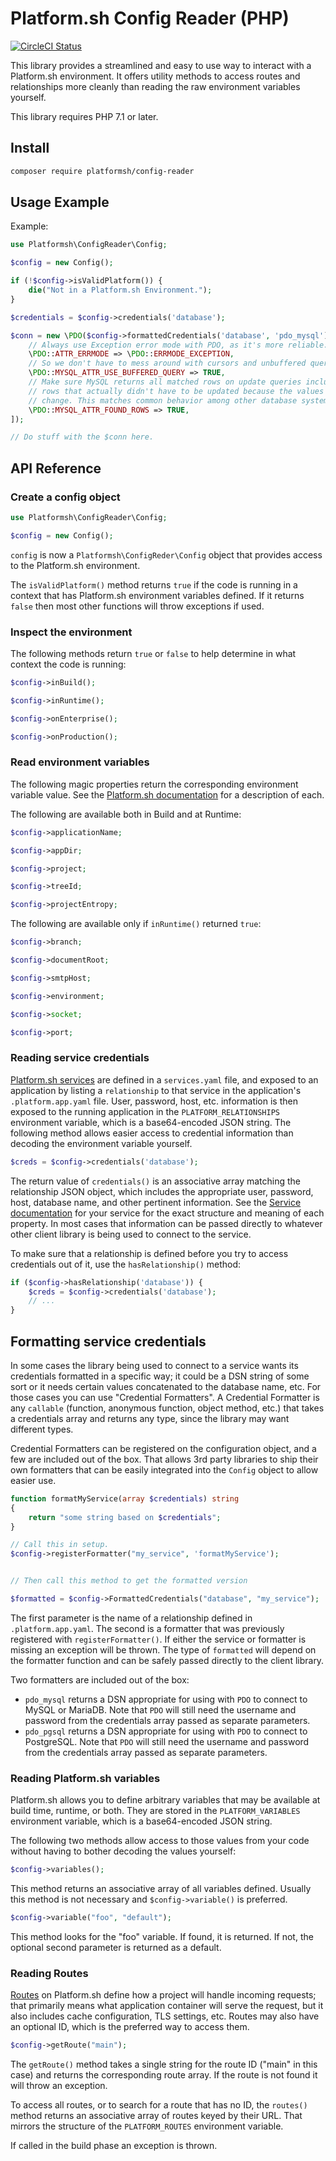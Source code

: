 # Platform.sh Config Reader (PHP)

[![CircleCI Status](https://circleci.com/gh/platformsh/config-reader-php.svg?style=shield&circle-token=:circle-token)](https://circleci.com/gh/platformsh/config-reader-php)

This library provides a streamlined and easy to use way to interact with a Platform.sh environment.  It offers utility methods to access routes and relationships more cleanly than reading the raw environment variables yourself.

This library requires PHP 7.1 or later.

## Install

```bash
composer require platformsh/config-reader
```

## Usage Example

Example:

```php
use Platformsh\ConfigReader\Config;

$config = new Config();

if (!$config->isValidPlatform()) {
    die("Not in a Platform.sh Environment.");
}

$credentials = $config->credentials('database');

$conn = new \PDO($config->formattedCredentials('database', 'pdo_mysql'), $credentials['username'], $credentials['password'], [
    // Always use Exception error mode with PDO, as it's more reliable.
    \PDO::ATTR_ERRMODE => \PDO::ERRMODE_EXCEPTION,
    // So we don't have to mess around with cursors and unbuffered queries by default.
    \PDO::MYSQL_ATTR_USE_BUFFERED_QUERY => TRUE,
    // Make sure MySQL returns all matched rows on update queries including
    // rows that actually didn't have to be updated because the values didn't
    // change. This matches common behavior among other database systems.
    \PDO::MYSQL_ATTR_FOUND_ROWS => TRUE,
]);

// Do stuff with the $conn here.
```

## API Reference

### Create a config object

```php
use Platformsh\ConfigReader\Config;

$config = new Config();
```

`config` is now a `Platformsh\ConfigReder\Config` object that provides access to the Platform.sh environment.

The `isValidPlatform()` method returns `true` if the code is running in a context that has Platform.sh environment variables defined.  If it returns `false` then most other functions will throw exceptions if used.

### Inspect the environment

The following methods return `true` or `false` to help determine in what context the code is running:

```php
$config->inBuild();

$config->inRuntime();

$config->onEnterprise();

$config->onProduction();
```

### Read environment variables

The following magic properties return the corresponding environment variable value.  See the [Platform.sh documentation](https://docs.platform.sh/development/variables.html) for a description of each.

The following are available both in Build and at Runtime:

```php
$config->applicationName;

$config->appDir;

$config->project;

$config->treeId;

$config->projectEntropy;
```

The following are available only if `inRuntime()` returned `true`:

```php
$config->branch;

$config->documentRoot;

$config->smtpHost;

$config->environment;

$config->socket;

$config->port;
```

### Reading service credentials

[Platform.sh services](https://docs.platform.sh/configuration/services.html) are defined in a `services.yaml` file, and exposed to an application by listing a `relationship` to that service in the application's `.platform.app.yaml` file.  User, password, host, etc. information is then exposed to the running application in the `PLATFORM_RELATIONSHIPS` environment variable, which is a base64-encoded JSON string.  The following method allows easier access to credential information than decoding the environment variable yourself.

```php
$creds = $config->credentials('database');
```

The return value of `credentials()` is an associative array matching the relationship JSON object, which includes the appropriate user, password, host, database name, and other pertinent information.  See the [Service documentation](https://docs.platform.sh/configuration/services.html) for your service for the exact structure and meaning of each property.  In most cases that information can be passed directly to whatever other client library is being used to connect to the service.

To make sure that a relationship is defined before you try to access credentials out of it, use the `hasRelationship()` method:

```php
if ($config->hasRelationship('database')) {
    $creds = $config->credentials('database');
    // ...
}
```

## Formatting service credentials

In some cases the library being used to connect to a service wants its credentials formatted in a specific way; it could be a DSN string of some sort or it needs certain values concatenated to the database name, etc.  For those cases you can use "Credential Formatters".  A Credential Formatter is any `callable` (function, anonymous function, object method, etc.) that takes a credentials array and returns any type, since the library may want different types.

Credential Formatters can be registered on the configuration object, and a few are included out of the box.  That allows 3rd party libraries to ship their own formatters that can be easily integrated into the `Config` object to allow easier use.

```php
function formatMyService(array $credentials) string 
{
	return "some string based on $credentials";
}

// Call this in setup.
$config->registerFormatter("my_service", 'formatMyService');


// Then call this method to get the formatted version

$formatted = $config->FormattedCredentials("database", "my_service");
```

The first parameter is the name of a relationship defined in `.platform.app.yaml`.  The second is a formatter that was previously registered with `registerFormatter()`.  If either the service or formatter is missing an exception will be thrown.  The type of `formatted` will depend on the formatter function and can be safely passed directly to the client library.

Two formatters are included out of the box:

* `pdo_mysql` returns a DSN appropriate for using with `PDO` to connect to MySQL or MariaDB.  Note that `PDO` will still need the username and password from the credentials array passed as separate parameters.
* `pdo_pgsql` returns a DSN appropriate for using with `PDO` to connect to PostgreSQL.  Note that `PDO` will still need the username and password from the credentials array passed as separate parameters.

### Reading Platform.sh variables

Platform.sh allows you to define arbitrary variables that may be available at build time, runtime, or both.  They are stored in the `PLATFORM_VARIABLES` environment variable, which is a base64-encoded JSON string.  

The following two methods allow access to those values from your code without having to bother decoding the values yourself:

```php
$config->variables();
```

This method returns an associative array of all variables defined.  Usually this method is not necessary and `$config->variable()` is preferred.

```php
$config->variable("foo", "default");
```

This method looks for the "foo" variable.  If found, it is returned.  If not, the optional second parameter is returned as a default.

### Reading Routes

[Routes](https://docs.platform.sh/configuration/routes.html) on Platform.sh define how a project will handle incoming requests; that primarily means what application container will serve the request, but it also includes cache configuration, TLS settings, etc.  Routes may also have an optional ID, which is the preferred way to access them.

```php
$config->getRoute("main");
```

The `getRoute()` method takes a single string for the route ID ("main" in this case) and returns the corresponding route array.  If the route is not found it will throw an exception.

To access all routes, or to search for a route that has no ID, the `routes()` method returns an associative array of routes keyed by their URL.  That mirrors the structure of the `PLATFORM_ROUTES` environment variable.

If called in the build phase an exception is thrown.
